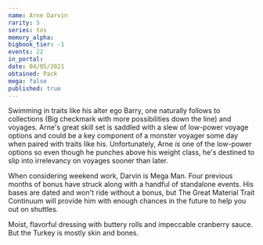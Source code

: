```yaml
---
name: Arne Darvin
rarity: 5
series: tos
memory_alpha:
bigbook_tier: -1
events: 22
in_portal:
date: 04/05/2021
obtained: Pack
mega: false
published: true
---
```


Swimming in traits like his alter ego Barry, one naturally follows to collections (Big checkmark with more possibilities down the line) and voyages. Arne's great skill set is saddled with a slew of low-power voyage options and could be a key component of a monster voyager some day when paired with traits like his. Unfortunately, Arne *is* one of the low-power options so even though he punches above his weight class, he's destined to slip into irrelevancy on voyages sooner than later.

When considering weekend work, Darvin is Mega Man. Four previous months of bonus have struck along with a handful of standalone events. His bases are dated and won't ride without a bonus, but The Great Material Trait Continuum will provide him with enough chances in the future to help you out on shuttles. 

Moist, flavorful dressing with buttery rolls and impeccable cranberry sauce. But the Turkey is mostly skin and bones.

